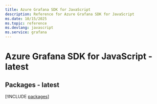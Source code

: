 ```yaml
---
title: Azure Grafana SDK for JavaScript
description: Reference for Azure Grafana SDK for JavaScript
ms.date: 10/15/2025
ms.topic: reference
ms.devlang: javascript
ms.service: grafana
---
```

# Azure Grafana SDK for JavaScript - latest
## Packages - latest
[!INCLUDE [packages](grafana-index.md)]